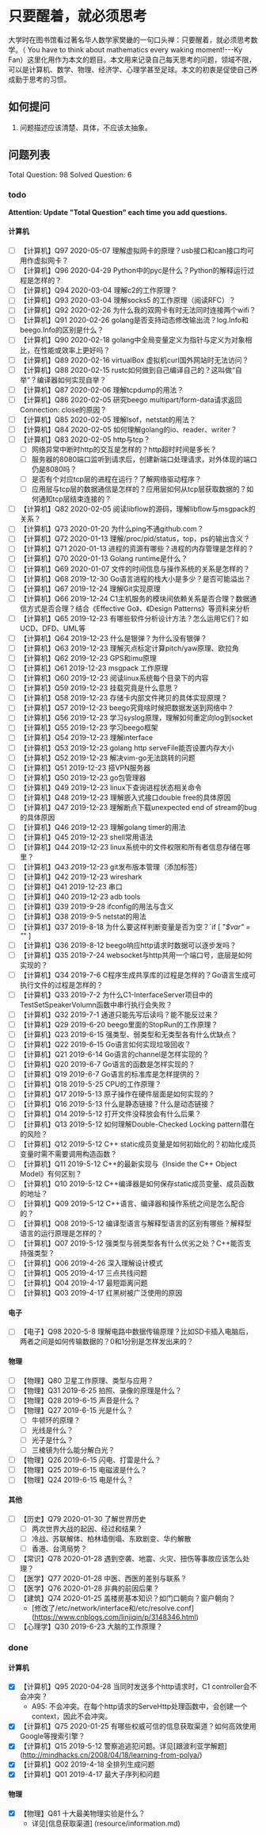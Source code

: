 # 只要醒着，就必须思考

大学时在图书馆看过著名华人数学家樊畿的一句口头禅：只要醒着，就必须思考数学。（ You have to think about mathematics every waking moment!---Ky Fan）这里化用作为本文的题目。本文用来记录自己每天思考的问题，领域不限，可以是计算机、数学、物理、经济学、心理学甚至足球。本文的初衷是促使自己养成勤于思考的习惯。

## 如何提问

1. 问题描述应该清楚、具体，不应该太抽象。

## 问题列表

Total Question: 98
Solved Question: 6

### todo

**Attention: Update "Total Question" each time you add questions.**

#### 计算机

- [ ] 【计算机】Q97 2020-05-07 理解虚拟网卡的原理？usb接口和can接口均可用作虚拟网卡？
- [ ] 【计算机】Q96 2020-04-29 Python中的pyc是什么？Python的解释运行过程是怎样的？
- [ ] 【计算机】Q94 2020-03-04 理解c2的工作原理？
- [ ] 【计算机】Q93 2020-03-04 理解socks5 的工作原理（阅读RFC）？
- [ ] 【计算机】Q92 2020-02-26 为什么我的双网卡有时无法同时连接两个wifi？
- [ ] 【计算机】Q91 2020-02-26 golang是否支持动态修改输出流？log.Info和beego.Info的区别是什么？
- [ ] 【计算机】Q90 2020-02-18 golang中全局变量定义为指针与定义为对象相比，在性能或效率上更好吗？
- [ ] 【计算机】Q89 2020-02-16 virtualBox 虚拟机curl国外网站时无法访问？
- [ ] 【计算机】Q88 2020-02-15 rustc如何做到自己编译自己的？这叫做“自举”？编译器如何实现自举？
- [ ] 【计算机】Q87 2020-02-06 理解tcpdump的用法？
- [ ] 【计算机】Q86 2020-02-05 研究beego multipart/form-data请求返回Connection: close的原因？
- [ ] 【计算机】Q85 2020-02-05 理解lsof，netstat的用法？
- [ ] 【计算机】Q84 2020-02-05 如何理解golang的io、reader、writer？
- [ ] 【计算机】Q83 2020-02-05 http与tcp？
    - [ ] 网络异常中断时http的交互是怎样的？http超时时间是多长？
    - [ ] 服务器的8080端口监听到请求后，创建新端口处理请求，对外体现的端口仍是8080吗？
    - [ ] 是否有个对应tcp层的进程在运行？了解网络驱动程序？
    - [ ] 应用层与tcp层的数据通信是怎样的？应用层如何从tcp层获取数据的？如何通知tcp层结束连接的？
- [ ] 【计算机】Q82 2020-02-05 阅读libflow的源码，理解libflow与msgpack的关系？
- [ ] 【计算机】Q73 2020-01-20 为什么ping不通github.com？
- [ ] 【计算机】Q72 2020-01-13 理解/proc/pid/status，top，ps的输出含义？
- [ ] 【计算机】Q71 2020-01-13 进程的资源有哪些？进程的内存管理是怎样的？
- [ ] 【计算机】Q70 2020-01-13 Golang runtime是什么？
- [ ] 【计算机】Q69 2020-01-07 文件的时间信息与操作系统的关系是怎样的？
- [ ] 【计算机】Q68 2019-12-30 Go语言进程的栈大小是多少？是否可能溢出？
- [ ] 【计算机】Q67 2019-12-24 理解Git实现原理
- [ ] 【计算机】Q66 2019-12-24 C1主机服务的模块间依赖关系是否合理？数据通信方式是否合理？结合《Effective Go》、《Design Patterns》等资料来分析
- [ ] 【计算机】Q65 2019-12-23 有哪些软件分析设计方法？怎么运用它们？如UCD、DFD、UML等
- [ ] 【计算机】Q64 2019-12-23 什么是银弹？为什么没有银弹？
- [ ] 【计算机】Q63 2019-12-23 理解灭点标定计算pitch/yaw原理、欧拉角
- [ ] 【计算机】Q62 2019-12-23 GPS和imu原理
- [ ] 【计算机】Q61 2019-12-23 msgpack 工作原理
- [ ] 【计算机】Q60 2019-12-23 阅读linux系统每个目录下的内容
- [ ] 【计算机】Q59 2019-12-23 挂载究竟是什么意思？
- [ ] 【计算机】Q58 2019-12-23 存储卡内部文件拷贝的具体实现原理？
- [ ] 【计算机】Q57 2019-12-23 beego究竟啥时候把数据发送到网络中？
- [ ] 【计算机】Q56 2019-12-23 学习syslog原理，理解如何重定向log到socket
- [ ] 【计算机】Q55 2019-12-23 学习beego框架
- [ ] 【计算机】Q54 2019-12-23 理解interface
- [ ] 【计算机】Q53 2019-12-23 golang http serveFile能否设置内存大小
- [ ] 【计算机】Q52 2019-12-23 解决vim-go无法跳转的问题
- [ ] 【计算机】Q51 2019-12-23 搭VPN服务器
- [ ] 【计算机】Q50 2019-12-23 go包管理器
- [ ] 【计算机】Q49 2019-12-23 linux下查询进程状态相关命令
- [ ] 【计算机】Q48 2019-12-23 理解嵌入式接口double free的具体原因
- [ ] 【计算机】Q47 2019-12-23 理解断点下载unexpected end of stream的bug的具体原因
- [ ] 【计算机】Q46 2019-12-23 理解golang timer的用法
- [ ] 【计算机】Q45 2019-12-23 shell常用语法
- [ ] 【计算机】Q44 2019-12-23 linux系统中的文件权限和所有者信息存储在哪里？
- [ ] 【计算机】Q43 2019-12-23 git发布版本管理（添加标签）
- [ ] 【计算机】Q42 2019-12-23 wireshark
- [ ] 【计算机】Q41 2019-12-23 串口
- [ ] 【计算机】Q40 2019-12-23 adb tools
- [ ] 【计算机】Q39 2019-9-28 ifconfig的用法与含义
- [ ] 【计算机】Q38 2019-9-5  netstat的用法
- [ ] 【计算机】Q37 2019-8-18 为什么要这样判断变量是否为空？`if [ "_$var" = "_" ]
- [ ] 【计算机】Q36 2019-8-12 beego响应http请求时数据可以逐步发吗？
- [ ] 【计算机】Q35 2019-7-24 websocket与http共用一个端口号，底层是如何实现的？
- [ ] 【计算机】Q34 2019-7-6 C程序生成共享库的过程是怎样的？Go语言生成可执行文件的过程是怎样的？
- [ ] 【计算机】Q33 2019-7-2  为什么C1-InterfaceServer项目中的TestSetSpeakerVolumn函数中串行执行会失败？
- [ ] 【计算机】Q32 2019-7-1  通道只能先写后读吗？能不能反过来？
- [ ] 【计算机】Q29 2019-6-20 beego里面的StopRun的工作原理？
- [ ] 【计算机】Q23 2019-6-15 强类型、弱类型和无类型各有什么优缺点？
- [ ] 【计算机】Q22 2019-6-15 Go语言如何实现垃圾回收？
- [ ] 【计算机】Q21 2019-6-14 Go语言的channel是怎样实现的？
- [ ] 【计算机】Q20 2019-6-7  Go语言的函数是怎样实现的？
- [ ] 【计算机】Q19 2019-6-7  Go语言的标准库是怎样提供的？
- [ ] 【计算机】Q18 2019-5-25 CPU的工作原理？
- [ ] 【计算机】Q17 2019-5-13 原子操作在硬件层面是如何实现的？
- [ ] 【计算机】Q16 2019-5-13 什么是静态链接？什么是动态链接？
- [ ] 【计算机】Q14 2019-5-12 打开文件没释放会有什么后果？
- [ ] 【计算机】Q13 2019-5-12 如何理解Double-Checked Locking pattern潜在的风险？
- [ ] 【计算机】Q12 2019-5-12 C++ static成员变量是如何初始化的？初始化成员变量时需不需要调用构造函数？
- [ ] 【计算机】Q11 2019-5-12 C++的最新实现与《Inside the C++ Object Model》有何区别？
- [ ] 【计算机】Q10 2019-5-12 C++编译器是如何保存static成员变量、成员函数的地址？
- [ ] 【计算机】Q09 2019-5-12 C++语言、编译器和操作系统之间是怎么配合的？
- [ ] 【计算机】Q08 2019-5-12 编译型语言与解释型语言的区别有哪些？解释型语言的运行原理是怎样的？
- [ ] 【计算机】Q07 2019-5-12 强类型与弱类型各有什么优劣之处？C++能否支持强类型？
- [ ] 【计算机】Q06 2019-4-26 深入理解设计模式
- [ ] 【计算机】Q05 2019-4-17 三点共线问题
- [ ] 【计算机】Q04 2019-4-17 最短距离问题
- [ ] 【计算机】Q03 2019-4-17 红黑树被广泛使用的原因

#### 电子

- [ ] 【电子】Q98 2020-5-8 理解电路中数据传输原理？比如SD卡插入电脑后，两者之间是如何传输数据的？0和1分别是怎样发出来的？

#### 物理

- [ ] 【物理】Q80 卫星工作原理、类型与应用？
- [ ] 【物理】Q31 2019-6-25 拍照、录像的原理是什么？
- [ ] 【物理】Q28 2019-6-15 声音是什么？
- [ ] 【物理】Q27 2019-6-15 光是什么？
    - [ ] 牛顿环的原理？
    - [ ] 光线是什么？
    - [ ] 光子是什么？
    - [ ] 三棱镜为什么能分解白光？
- [ ] 【物理】Q26 2019-6-15 闪电、打雷是什么？
- [ ] 【物理】Q25 2019-6-15 电磁波是什么？
- [ ] 【物理】Q24 2019-6-15 电是什么？

#### 其他

- [ ] 【历史】Q79 2020-01-30 了解世界历史
    - [ ] 两次世界大战的起因、经过和结果？
    - [ ] 冷战、苏联解体、柏林墙倒塌、东欧剧变、华约解散
    - [ ] 香港、台湾局势？
- [ ] 【常识】Q78 2020-01-28 遇到空袭、地震、火灾、扭伤等事故应该怎么处理？
- [ ] 【医学】Q77 2020-01-28 中医、西医的差别与联系？
- [ ] 【医学】Q76 2020-01-28 非典的前因后果？
- [ ] 【建筑】Q74 2020-01-25 盖楼房基本知识？如门口朝向？窗户朝向？
    - [修改了/etc/network/interface和/etc/resolve.conf] (https://www.cnblogs.com/linjiqin/p/3148346.html)
- [ ] 【心理学】Q30 2019-6-23 大脑的工作原理？

### done

#### 计算机

- [x] 【计算机】Q95 2020-04-28 当同时发送多个http请求时，C1 controller会不会冲突？
    - A95: 不会冲突。在每个http请求的ServeHttp处理函数中，会创建一个context，因此不会冲突。
- [x] 【计算机】Q75 2020-01-25 有哪些权威可信的信息获取渠道？如何高效使用Google等搜索引擎？
- [x] 【计算机】Q15 2019-5-12 警察追逃犯问题。详见[跟波利亚学解题] (http://mindhacks.cn/2008/04/18/learning-from-polya/)
- [x] 【计算机】Q02 2019-4-18 全排列生成问题
- [x] 【计算机】Q01 2019-4-17 最大子序列和问题

#### 物理

- [x] 【物理】Q81 十大最美物理实验是什么？
    - 详见[信息获取渠道] (resource/information.md)
